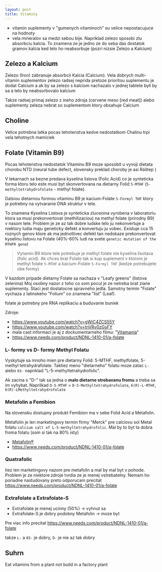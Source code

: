 ```yaml
---
layout: post
title: Vitaminy
---
```




* vitamin suplementy v "gumenych vitaminoch" su velice nepostacujuce na hodnoty
* vela mineralov sa medzi sebou bije. Napriklad zelezo sposobi zlu
  absorbciu kalcia. To znamena ze je jedno ze do seba das dostatok
  gramov kalcia ked telo ho neabsorbuje (pozri nizsie Zelezo a Kalcium)

## Zelezo a Kalcium

Zelezo (Iron) zabranuje absorbcii Kalcia (Calcium). 
Vela dobrych multi-vitamin suplementov zelezo radsej neprida pretoze
prioritou suplementu je dodat Calcium a ak by sa zelezo s kalciom
nachazalo v jednej tablete byli by sa a telo by neabsorbovalo kalcium

Takze radsej primaj zelezo z ineho zdroja (cervene meso [red meat])
alebo suplementy zeleza nebrat so suplementom ktory obsahuje Calcium

## Choline

Velice potrebna latka pocas tehotenstva kedve nedostatkom Chalinu trpi
vela tehotnych mamiciek


## Folate (Vitamin B9)

Pocas tehotenstva nedostatok Vitaminu B9 moze sposobit u vyvoji dietata
chorobu NTD (neural tube defect, slovensky preklad choroby je asi
Ráštep )

V lekarnach sa bezne predava kyselina listova (Folic Acid) co je
synteticka forma ktoru telo este musi byt skonvertovana na dietarny Folid
`5-MTHF` (`5-methyltetrahydrofolate` - methyl folate).

Dalsiou dietarnou formou vitaminu B9 je kacium-Folate `5-Formyl THF`
ktory je potrebny na vytvaranie DNA struktur v tele.

To znamena Kyselina Listova je synteticka zlucenina vyrobena v
laboratoriu ktora sa musi
prekonvertovat (methilizaciou) na methyl folate (prirodny B9) v nasom tele.
 Problem je ze az tak dobre
ludske telo ju nekonvertuje a niektory ludia maju geneticky defekt a
konvertuju ju vobec. Existuje cca 15 roznych genov ktore ak ma
jednotlivec
defekt tan nedokaze prekonvertovat kyselinu listovu na Folate (40%-60%
ludi na svete `genetic mutation of the MTHFR gene`)


> Vytamin B9 ktore tele potrebuje je methyl folate nie kyselina
> lisotava (folic acid). Ak chces brat Folate tak si kup suplement 
> v ktorom je methyl folate `5-MTHF` a kacium-Folate `5-Formyl THF`
> (kedze potrebujete obe formy)

V kazdom pripade dietarny Folate  sa nachaza v "Leafy greens" (listova
zelenina) Moj osobny nazor z toho co som pocul je ze netreba brat ziane
suplementy. Staci jest dostatocne spravneho jedla. Samotny termin
"Folate" vychaza z latinskeho "Folium" co znamena "list" (Leaf).


folate je potrebny pre RNA replikaciu a buduvanie buniek

Zdroje:

* <https://www.youtube.com/watch?v=gWiC4ZCS55Y>
* <https://www.youtube.com/watch?v=tnVRv0zGsFY>
* mala cast informaci je aj z dockumentarneho  filmu: "[Vitamania](https://www.vitamaniathemovie.com/)"
* <https://www.needs.com/product/NDNL-1410-01/a-folate>

### L- formy vs D- formy Methyl Folatu

Vyskytuje sa mnoho mien pre dietarny Folid: 5-MTHF, methylfolate, 5-methyl tetrahydrafolate. Taktiez meno "dietarneho" folatu moze zatac `L-` alebo `6S-` napriklad "L-5-methyltetrahydrofolic".

Ak zacina s "D-" tak sa jedna o **malo dietarne strebavanu fromu** a
treba sa im vyhybat. Naprilkad `D-5-MTHF` =
`D-5-Methyltetrahydrofolate`, `6(R)-L-MTHF`, `6(R)-LMethyltetrahydrofolate`


### Metafolin a Femibion

Na slovensku dostupny produkt Femibion ma v sebe Folid Acid a Metafolin.

Metafolin je len marketingovy termin firmy "Merck" pre calciovu sol Metal folatu `calcium salt of L-5-methyltetrahydrofolic`. Mal by to byt ta dobra froma folatu (som si tak na 80% isty)


* [Metafolin®](http://www.merckmillipore.com/SE/en/products/small-molecule-pharmaceuticals/bulk-api/folates/l-metafolin/Metafolin/okeb.qB.qsoAAAFp2m8bIm4h,nav)
* <https://www.needs.com/product/NDNL-1410-01/a-folate>

### Quatrafolic

tiez len marketingovy nazom pre metafolin a mal by mal byt v pohode.
Problem je ze niektore zdroje tvrdia ze je menej vstrebatelny. Nemam ho
poriadne nastudovany preto odporucam precitat <https://www.needs.com/product/NDNL-1410-01/a-folate>


### Extrafolate a Extrafolate-S 

* Extrafolate je menej ucinny (50%)  -> vyhnut sa 
* Extrafolate-S je dobry podobny Metafolin -> moze byt

Pre viac info precitat <https://www.needs.com/product/NDNL-1410-01/a-folate>

takze `L-` a `6S-` je dobry, `D-` je nie az tak dobry

## Suhrn

Eat vitamins from a plant not build in a factory plant
